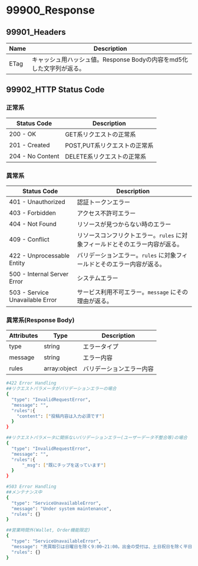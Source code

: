# 99900_Response

<!--aside class="notice">This response section is stored in a separate file in `includes/_response.md`. Whiteboard allows you to optionally separate out your docs into many files...just save them to the `includes` folder and add them to the top of your `index.md`'s frontmatter. Files are included in the order listed.</aside-->

## 99901_Headers
Name | Description
---------- | -------
ETag | キャッシュ用ハッシュ値。Response Bodyの内容をmd5化した文字列が返る。

## 99902_HTTP Status Code

### 正常系

Status Code | Description
---------- | -------
200 - OK | GET系リクエストの正常系
201 - Created | POST,PUT系リクエストの正常系
204 - No Content | DELETE系リクエストの正常系

### 異常系

Status Code | Description
---------- | -------
401 - Unauthorized | 認証トークンエラー
403 - Forbidden | アクセス不許可エラー
404 - Not Found | リソースが見つからない時のエラー
409 - Conflict | リソースコンフリクトエラー。`rules` に対象フィールドとそのエラー内容が返る。
422 - Unprocessable Entity | バリデーションエラー。`rules` に対象フィールドとそのエラー内容が返る。
500 - Internal Server Error | システムエラー
503 - Service Unavailable Error | サービス利用不可エラー。`message` にその理由が返る。

### 異常系(Response Body)

Attributes | Type | Description
---------- | ------| -------
type | string | エラータイプ
message | string | エラー内容
rules | array:object | バリデーションエラー内容

```bash
#422 Error Handling
##リクエストパラメータがバリデーションエラーの場合
{
  "type": "InvalidRequestError",
  "message": "",
  "rules":{
    "content": ["投稿内容は入力必須です"]
  }
}

##リクエストパラメータに関係ないバリデーションエラー(ユーザーデータ不整合等)の場合
{
  "type": "InvalidRequestError",
  "message": "",
  "rules":{ 
	  "_msg": ["既にチップを送っています"] 
  }
}

#503 Error Handling
##メンテナンス中
{
  "type": "ServiceUnavailableError",
  "message": "Under system maintenance",
  "rules": {}
}

##営業時間外(Wallet, Order機能限定)
{
  "type": "ServiceUnavailableError",
  "message": "売買取引は日曜日を除く9:00~21:00。出金の受付は、土日祝日を除く平日の 9:00 ～ 21:00 となっております。",
  "rules": {}
}
```
